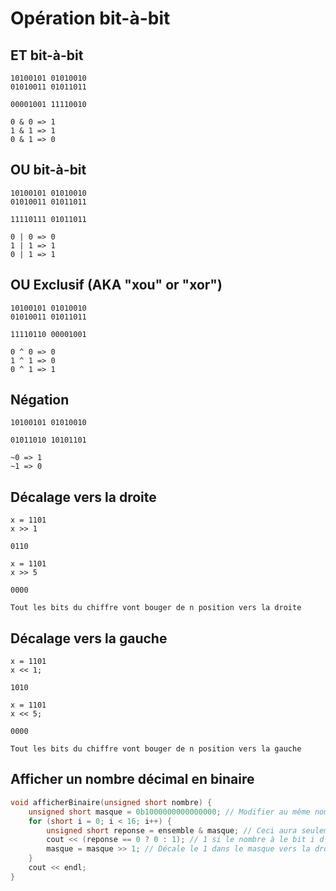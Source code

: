 # Opération bit-à-bit

## ET bit-à-bit

```
10100101 01010010
01010011 01011011

00001001 11110010

0 & 0 => 1
1 & 1 => 1
0 & 1 => 0
```

## OU bit-à-bit

```
10100101 01010010
01010011 01011011

11110111 01011011

0 | 0 => 0
1 | 1 => 1
0 | 1 => 1

```

## OU Exclusif (AKA "xou" or "xor")

```
10100101 01010010
01010011 01011011

11110110 00001001

0 ^ 0 => 0
1 ^ 1 => 0
0 ^ 1 => 1
```

## Négation

```
10100101 01010010

01011010 10101101

~0 => 1
~1 => 0
```

## Décalage vers la droite

```
x = 1101
x >> 1

0110

x = 1101
x >> 5

0000

Tout les bits du chiffre vont bouger de n position vers la droite
```

## Décalage vers la gauche

```
x = 1101
x << 1;

1010

x = 1101
x << 5;

0000

Tout les bits du chiffre vont bouger de n position vers la gauche
```

## Afficher un nombre décimal en binaire

```cpp
void afficherBinaire(unsigned short nombre) {
    unsigned short masque = 0b1000000000000000; // Modifier au même nombre de bits que ton paramètre. Dans ce cas, c'est 16 bits.
    for (short i = 0; i < 16; i++) {
        unsigned short reponse = ensemble & masque; // Ceci aura seulement effet à la position du 1 dans le masque
        cout << (reponse == 0 ? 0 : 1); // 1 si le nombre à le bit i d'activé, 0 sinon
        masque = masque >> 1; // Décale le 1 dans le masque vers la droite d'une position
    }
    cout << endl;
}
```